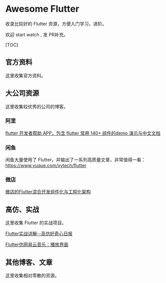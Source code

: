 # Awesome Flutter


收录比较好的 Flutter 资源，方便入门学习，进阶。



欢迎 start watch , 发 PR补充。



[TOC]



## 官方资料

这里收集官方资料。



## 大公司资源

这里收集较优秀的公司的博客。



### 阿里

[flutter 开发者帮助 APP，包含 flutter 常用 140+ 组件的demo 演示与中文文档](https://github.com/alibaba/flutter-go)



### 闲鱼

闲鱼大量使用了 Flutter，并输出了一系列高质量文章，非常值得一看： https://www.yuque.com/xytech/flutter



### 微店

[微店的Flutter混合开发组件化与工程化架构](https://juejin.im/post/5c346ad8e51d4551ea7f0fdf?utm_source=gold_browser_extension)





## 高仿、实战

这里收集 Flutter 的实战项目。



[Flutter实战详解--高仿好奇心日报](https://juejin.im/post/5c31f7236fb9a04a04412d0b?)



[Flutter仿网易云音乐：播放界面](https://juejin.im/post/5c344d1ee51d4557db5a0140?)





## 其他博客、文章

这里收集相对零散的资源。